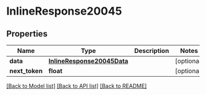 # InlineResponse20045

## Properties
Name | Type | Description | Notes
------------ | ------------- | ------------- | -------------
**data** | [**InlineResponse20045Data**](InlineResponse20045Data.md) |  | [optional] 
**next_token** | **float** |  | [optional] 

[[Back to Model list]](../README.md#documentation-for-models) [[Back to API list]](../README.md#documentation-for-api-endpoints) [[Back to README]](../README.md)

